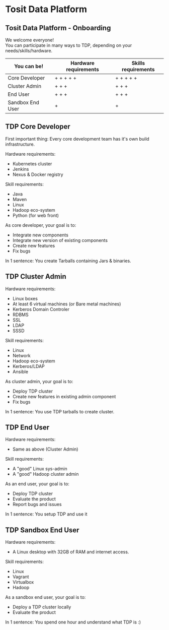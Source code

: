 # Tosit Data Platform

## Tosit Data Platform - Onboarding

We welcome everyone!\
You can participate in many ways to TDP, depending on your needs/skills/hardware.

| You can be!        | Hardware requirements | Skills requirements |
| -------------------|-----------------------|---------------------|
| Core Developer     | + + + + +             | + + + + +           |
| Cluster Admin      | + + +                 | + + +               |
| End User           | + + +                 | + + +               |
| Sandbox End User   | +                     | +                   |

## TDP Core Developer

First important thing:
Every core development team has it's own build infrastructure.

Hardware requirements:
- Kubernetes cluster
- Jenkins
- Nexus & Docker registry

Skill requirements:
- Java
- Maven
- Linux
- Hadoop eco-system
- Python (for web front)

As core developer, your goal is to:
- Integrate new components
- Integrate new version of existing components
- Create new features
- Fix bugs

In 1 sentence: You create Tarballs containing Jars & binaries.


## TDP Cluster Admin

Hardware requirements:
- Linux boxes
- At least 6 virtual machines (or Bare metal machines)
- Kerberos Domain Controler
- RDBMS
- SSL
- LDAP
- SSSD

Skill requirements:
- Linux
- Network
- Hadoop eco-system
- Kerberos/LDAP
- Ansible

As cluster admin, your goal is to:
- Deploy TDP cluster
- Create new features in existing admin component
- Fix bugs

In 1 sentence: You use TDP tarballs to create cluster.

## TDP End User

Hardware requirements:
- Same as above (Cluster Admin)

Skill requirements:
- A "good" Linux sys-admin
- A "good" Hadoop cluster admin

As an end user, your goal is to:
- Deploy TDP cluster
- Evaluate the product
- Report bugs and issues

In 1 sentence: You setup TDP and use it

## TDP Sandbox End User

Hardware requirements:
- A Linux desktop with 32GB of RAM and internet access.

Skill requirements:
- Linux
- Vagrant
- Virtualbox
- Hadoop

As a sandbox end user, your goal is to:
- Deploy a TDP cluster locally
- Evaluate the product

In 1 sentence: You spend one hour and understand what TDP is :)
